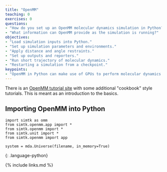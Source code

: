 ```yaml
---
title: "OpenMM"
teaching: 0
exercises: 0
questions:
- "How do you set up an OpenMM molecular dynamics simulation in Python?"
- "What information can OpenMM provide as the simulation is running?"
objectives:
- "Load simulation inputs into Python."
- "Set up simulation parameters and environments."
- "Apply distance and angle restraints."
- "Set up outputs and reporters."
- "Run short trajectory of molecular dynamics."
- "Restarting a simulation from a checkpoint."
keypoints:
- "OpenMM in Python can make use of GPUs to perform molecular dynamics simulations."
---
```


There is an
[OpenMM tutorial site](http://openmm.org/tutorials/index.html) with some additional "cookbook" style tutorials.
This is meant as an introduction to the basics.

## Importing OpenMM into Python
~~~
import simtk as omm
from simtk.openmm.app import *
from simtk.openmm import *
from simtk.unit import *
from simtk.openmm import app

system = mda.Universe(filename, in_memory=True)
~~~
{: .language-python}


{% include links.md %}
